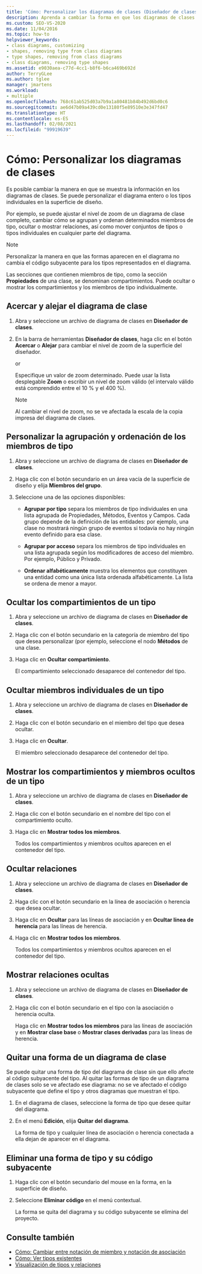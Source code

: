 ```yaml
---
title: 'Cómo: Personalizar los diagramas de clases (Diseñador de clases)'
description: Aprenda a cambiar la forma en que los diagramas de clases muestran información y cómo personalizar el diagrama entero o los tipos individuales en la superficie de diseño.
ms.custom: SEO-VS-2020
ms.date: 11/04/2016
ms.topic: how-to
helpviewer_keywords:
- class diagrams, customizing
- shapes, removing type from class diagrams
- type shapes, removing from class diagrams
- class diagrams, removing type shapes
ms.assetid: e9030aea-c77d-4cc1-b8f6-b6ca469b692d
author: TerryGLee
ms.author: tglee
manager: jmartens
ms.workload:
- multiple
ms.openlocfilehash: 768c61ab525d03a7b9a1a80481b84b492d6bd0c6
ms.sourcegitcommit: ae6d47b09a439cd0e13180f5e89510e3e347fd47
ms.translationtype: HT
ms.contentlocale: es-ES
ms.lasthandoff: 02/08/2021
ms.locfileid: "99919639"
---
```

# <a name="how-to-customize-class-diagrams"></a>Cómo: Personalizar los diagramas de clases

Es posible cambiar la manera en que se muestra la información en los diagramas de clases. Se puede personalizar el diagrama entero o los tipos individuales en la superficie de diseño.

Por ejemplo, se puede ajustar el nivel de zoom de un diagrama de clase completo, cambiar cómo se agrupan y ordenan determinados miembros de tipo, ocultar o mostrar relaciones, así como mover conjuntos de tipos o tipos individuales en cualquier parte del diagrama.

> [!NOTE]
> Personalizar la manera en que las formas aparecen en el diagrama no cambia el código subyacente para los tipos representados en el diagrama.

Las secciones que contienen miembros de tipo, como la sección **Propiedades** de una clase, se denominan compartimientos. Puede ocultar o mostrar los compartimientos y los miembros de tipo individualmente.

## <a name="zoom-in-and-out-of-the-class-diagram"></a>Acercar y alejar el diagrama de clase

1. Abra y seleccione un archivo de diagrama de clases en **Diseñador de clases**.

2. En la barra de herramientas **Diseñador de clases**, haga clic en el botón **Acercar** o **Alejar** para cambiar el nivel de zoom de la superficie del diseñador.

     or

     Especifique un valor de zoom determinado. Puede usar la lista desplegable **Zoom** o escribir un nivel de zoom válido (el intervalo válido está comprendido entre el 10 % y el 400 %).

    > [!NOTE]
    > Al cambiar el nivel de zoom, no se ve afectada la escala de la copia impresa del diagrama de clases.

## <a name="customize-grouping-and-sorting-of-type-members"></a>Personalizar la agrupación y ordenación de los miembros de tipo

1. Abra y seleccione un archivo de diagrama de clases en **Diseñador de clases**.

2. Haga clic con el botón secundario en un área vacía de la superficie de diseño y elija **Miembros del grupo**.

3. Seleccione una de las opciones disponibles:

    - **Agrupar por tipo** separa los miembros de tipo individuales en una lista agrupada de Propiedades, Métodos, Eventos y Campos. Cada grupo depende de la definición de las entidades: por ejemplo, una clase no mostrará ningún grupo de eventos si todavía no hay ningún evento definido para esa clase.

    - **Agrupar por acceso** separa los miembros de tipo individuales en una lista agrupada según los modificadores de acceso del miembro. Por ejemplo, Público y Privado.

    - **Ordenar alfabéticamente** muestra los elementos que constituyen una entidad como una única lista ordenada alfabéticamente. La lista se ordena de menor a mayor.

## <a name="hide-compartments-on-a-type"></a>Ocultar los compartimientos de un tipo

1. Abra y seleccione un archivo de diagrama de clases en **Diseñador de clases**.

2. Haga clic con el botón secundario en la categoría de miembro del tipo que desea personalizar (por ejemplo, seleccione el nodo **Métodos** de una clase.

3. Haga clic en **Ocultar compartimiento**.

     El compartimiento seleccionado desaparece del contenedor del tipo.

## <a name="hide-individual-members-on-a-type"></a>Ocultar miembros individuales de un tipo

1. Abra y seleccione un archivo de diagrama de clases en **Diseñador de clases**.

2. Haga clic con el botón secundario en el miembro del tipo que desea ocultar.

3. Haga clic en **Ocultar**.

     El miembro seleccionado desaparece del contenedor del tipo.

## <a name="show-hidden-compartments-and-members-on-a-type"></a>Mostrar los compartimientos y miembros ocultos de un tipo

1. Abra y seleccione un archivo de diagrama de clases en **Diseñador de clases**.

2. Haga clic con el botón secundario en el nombre del tipo con el compartimiento oculto.

3. Haga clic en **Mostrar todos los miembros**.

     Todos los compartimientos y miembros ocultos aparecen en el contenedor del tipo.

## <a name="hide-relationships"></a>Ocultar relaciones

1. Abra y seleccione un archivo de diagrama de clases en **Diseñador de clases**.

2. Haga clic con el botón secundario en la línea de asociación o herencia que desea ocultar.

3. Haga clic en **Ocultar** para las líneas de asociación y en **Ocultar línea de herencia** para las líneas de herencia.

4. Haga clic en **Mostrar todos los miembros**.

     Todos los compartimientos y miembros ocultos aparecen en el contenedor del tipo.

## <a name="show-hidden-relationships"></a>Mostrar relaciones ocultas

1. Abra y seleccione un archivo de diagrama de clases en **Diseñador de clases**.

2. Haga clic con el botón secundario en el tipo con la asociación o herencia oculta.

   Haga clic en **Mostrar todos los miembros** para las líneas de asociación y en **Mostrar clase base** o **Mostrar clases derivadas** para las líneas de herencia.

## <a name="remove-a-shape-from-a-class-diagram"></a>Quitar una forma de un diagrama de clase
Se puede quitar una forma de tipo del diagrama de clase sin que ello afecte al código subyacente del tipo. Al quitar las formas de tipo de un diagrama de clases solo se ve afectado ese diagrama: no se ve afectado el código subyacente que define el tipo y otros diagramas que muestran el tipo.

1. En el diagrama de clases, seleccione la forma de tipo que desee quitar del diagrama.

2. En el menú **Edición**, elija **Quitar del diagrama**.

     La forma de tipo y cualquier línea de asociación o herencia conectada a ella dejan de aparecer en el diagrama.

## <a name="delete-a-type-shape-and-its-underlying-code"></a>Eliminar una forma de tipo y su código subyacente

1. Haga clic con el botón secundario del mouse en la forma, en la superficie de diseño.

2. Seleccione **Eliminar código** en el menú contextual.

     La forma se quita del diagrama y su código subyacente se elimina del proyecto.

## <a name="see-also"></a>Consulte también

- [Cómo: Cambiar entre notación de miembro y notación de asociación](how-to-change-between-member-notation-and-association-notation.md)
- [Cómo: Ver tipos existentes](how-to-view-existing-types.md)
- [Visualización de tipos y relaciones](designing-and-viewing-classes-and-types.md)
